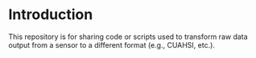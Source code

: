 # Introduction
This repository is for sharing code or scripts used to transform raw data output from a sensor 
to a different format (e.g., CUAHSI, etc.).
